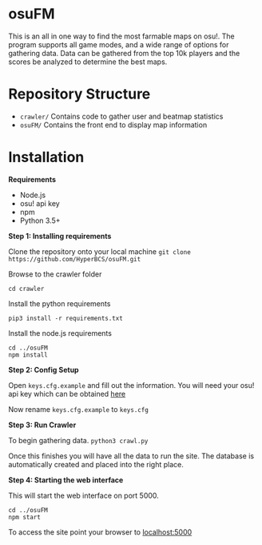 # osuFM

This is an all in one way to find the most farmable maps on osu!. The program supports all game modes, and a wide range of options for gathering data. Data can be gathered from the top 10k players and the scores be analyzed to determine the best maps.

# Repository Structure

- `crawler/` Contains code to gather user and beatmap statistics
- `osuFM/` Contains the front end to display map information

# Installation

**Requirements**

- Node.js
- osu! api key
- npm
- Python 3.5+

**Step 1: Installing requirements**

Clone the repository onto your local machine
`git clone https://github.com/HyperBCS/osuFM.git`

Browse to the crawler folder

`cd crawler`

Install the python requirements

`pip3 install -r requirements.txt`

Install the node.js requirements

    cd ../osuFM
    npm install

**Step 2: Config Setup**

Open `keys.cfg.example` and fill out the information. You will need your osu! api key which can be obtained [here](https://osu.ppy.sh/p/api)

Now rename `keys.cfg.example` to `keys.cfg`

**Step 3: Run Crawler**

To begin gathering data.
`python3 crawl.py`

Once this finishes you will have all the data to run the site. The database is automatically created and placed into the right place.

**Step 4: Starting the web interface**

This will start the web interface on port 5000.

    cd ../osuFM
    npm start
    
To access the site point your browser to [localhost:5000](http://localhost:5000)
